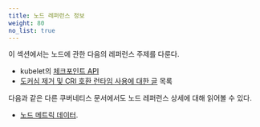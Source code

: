 ```yaml
---
title: 노드 레퍼런스 정보
weight: 80
no_list: true
---
```


이 섹션에서는 노드에 관한 다음의 레퍼런스 주제를 다룬다.

* kubelet의 [체크포인트 API](/ko/docs/reference/node/kubelet-checkpoint-api/)
* [도커심 제거 및 CRI 호환 런타임 사용에 대한 글](/ko/docs/reference/node/topics-on-dockershim-and-cri-compatible-runtimes/) 목록

다음과 같은 다른 쿠버네티스 문서에서도 
노드 레퍼런스 상세에 대해 읽어볼 수 있다.

* [노드 메트릭 데이터](/ko/docs/reference/instrumentation/node-metrics/).

